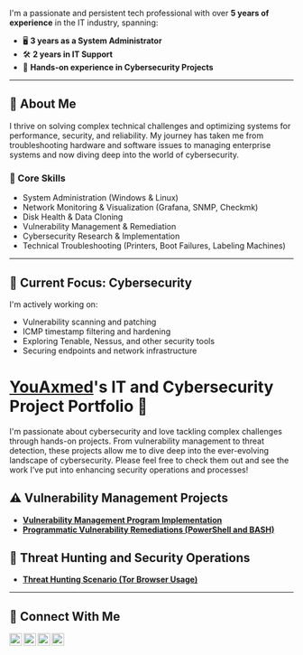 I'm a passionate and persistent tech professional with over **5 years of experience** in the IT industry, spanning:

- 🖥️ **3 years as a System Administrator**
- 🛠️ **2 years in IT Support**
- 🔐 **Hands-on experience in Cybersecurity Projects**

---

## 🚀 About Me

I thrive on solving complex technical challenges and optimizing systems for performance, security, and reliability. My journey has taken me from troubleshooting hardware and software issues to managing enterprise systems and now diving deep into the world of cybersecurity.

### 🧠 Core Skills
- System Administration (Windows & Linux)
- Network Monitoring & Visualization (Grafana, SNMP, Checkmk)
- Disk Health & Data Cloning
- Vulnerability Management & Remediation
- Cybersecurity Research & Implementation
- Technical Troubleshooting (Printers, Boot Failures, Labeling Machines)

---

## 🔐 Current Focus: Cybersecurity
I'm actively working on:
- Vulnerability scanning and patching
- ICMP timestamp filtering and hardening
- Exploring Tenable, Nessus, and other security tools
- Securing endpoints and network infrastructure

# <a href="https://www.linkedin.com/in/youAxmed/">YouAxmed</a>'s IT and Cybersecurity Project Portfolio 🔐

I'm passionate about cybersecurity and love tackling complex challenges through hands-on projects. From vulnerability management to threat detection, these projects allow me to dive deep into the ever-evolving landscape of cybersecurity. Please feel free to check them out and see the work I’ve put into enhancing security operations and processes!


## ⚠️ Vulnerability Management Projects

- **[Vulnerability Management Program Implementation](https://github.com/YouAxmed/vulnerability-management-program)**
- **[Programmatic Vulnerability Remediations (PowerShell and BASH)](https://github.com/YouAxmed/programmatic-vulnerability-remediations)**

## 🚨 Threat Hunting and Security Operations

- **[Threat Hunting Scenario (Tor Browser Usage)](https://github.com/YouAxmed/threat-hunting-scenario-tor)**

<hr/>

## 🤳 Connect With Me

[<img align="left" alt="___________ | YouTube" width="22px" src="https://cdn.jsdelivr.net/npm/simple-icons@v3/icons/youtube.svg" />][youtube]
[<img align="left" alt="___________ | Twitter" width="22px" src="https://cdn.jsdelivr.net/npm/simple-icons@v3/icons/twitter.svg" />][twitter]
[<img align="left" alt="___________ | LinkedIn" width="22px" src="https://cdn.jsdelivr.net/npm/simple-icons@v3/icons/linkedin.svg" />][linkedin]
[<img align="left" alt="___________ | Instagram" width="22px" src="https://cdn.jsdelivr.net/npm/simple-icons@v3/icons/instagram.svg" />][instagram]

[twitter]: https://twitter.com/___________
[youtube]: https://www.youtube.com/c/___________
[instagram]: https://www.instagram.com/___________
[linkedin]: https://linkedin.com/in/___________

<!--
<img width="35" alt="image" src="https://github.com/user-attachments/assets/2f41c7cd-5ea8-4475-b451-a37161b6c3fb"> 
<img width="35" alt="image" src="https://github.com/user-attachments/assets/77649969-9910-4994-8b96-74a116cfb2a8">
-->
